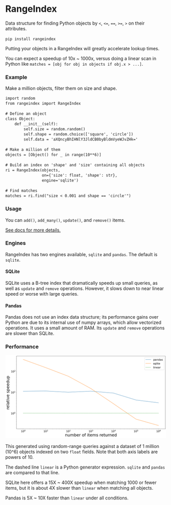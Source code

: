 # RangeIndex

Data structure for finding Python objects by `<`, `<=`, `==`, `>=`, `>` on their attributes.

`pip install rangeindex`

Putting your objects in a RangeIndex will greatly accelerate lookup times. 

You can expect a speedup of 10x ~ 1000x, versus doing a linear scan in Python like
`matches = [obj for obj in objects if obj.x > ...]`.

### Example

Make a million objects, filter them on size and shape. 

```
import random
from rangeindex import RangeIndex

# Define an object
class Object:
    def __init__(self):
        self.size = random.random()
        self.shape = random.choice(['square', 'circle'])
        self.data = 'aXQncyBhIHNlY3JldCB0byBldmVyeWJvZHk='

# Make a million of them
objects = [Object() for _ in range(10**6)]

# Build an index on 'shape' and 'size' containing all objects
ri = RangeIndex(objects, 
                on={'size': float, 'shape': str}, 
                engine='sqlite')

# Find matches
matches = ri.find("size < 0.001 and shape == 'circle'")
```

### Usage

You can `add()`, `add_many()`, `update()`, and `remove()` items.

[See docs for more details.](https://pypi.org/project/rangeindex/)

### Engines

RangeIndex has two engines available, `sqlite` and `pandas`. The default is `sqlite`.

#### SQLite

SQLite uses a B-tree index that dramatically speeds up small queries, as well as `update` and `remove` operations.
However, it slows down to near linear speed or worse with large queries. 

#### Pandas

Pandas does not use an index data structure; its performance gains over Python are due to its internal use of numpy 
arrays, which allow vectorized operations. It uses a small amount of RAM. Its `update` and `remove` operations are 
slower than SQLite.

### Performance

![Benchmark: sqlite does well on small queries, other engines do better on large queries.](perf/benchmark.png)

This generated using random-range queries against a dataset of 1 million (10^6) objects indexed on two `float` 
fields. Note that both axis labels are powers of 10.

The dashed line `linear` is a Python generator expression. `sqlite` and `pandas` are compared to that line.

SQLite here offers a 15X ~ 400X speedup when matching 1000 or fewer items, but it is about 4X slower than `linear` when 
matching all objects. 

Pandas is 5X ~ 10X faster than `linear` under all conditions.
